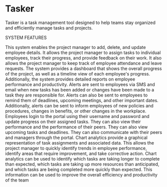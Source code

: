 # Tasker
 Tasker is a task management tool designed to help teams stay organized and efficiently manage tasks and projects.
 
 SYSTEM FEATURES
 
This system enables the project manager to add, delete, and update employee details. It allows the project manager to assign tasks to individual employees, track their progress, and provide feedback on their work. It also allows the project manager to keep track of employee attendance and leave requests. The system provides a dashboard that shows the overall progress of the project, as well as a timeline view of each employee's progress. Additionally, the system provides detailed reports on employee performance and productivity. Alerts are sent to employees via SMS and email when new tasks has been added or changes have been made to a task they are responsible for. Alerts can also be sent to employees to remind them of deadlines, upcoming meetings, and other important dates. Additionally, alerts can be sent to inform employees of new policies and procedures, changes in benefits, or other changes in the workplace. Employees login to the portal using their username and password and update progress on their assigned tasks. They can also view their performance and the performance of their peers. They can also view upcoming tasks and deadlines. They can also communicate with their peers and managers through the portal. Chart analytics provide a graphical representation of task assignments and associated data. This allows the project manager to quickly identify trends in employee performance, identify areas that require improvement, and take corrective action. Chart analytics can be used to identify which tasks are taking longer to complete than expected, which tasks are taking up more resources than anticipated, and which tasks are being completed more quickly than expected. This information can be used to improve the overall efficiency and productivity of the team
